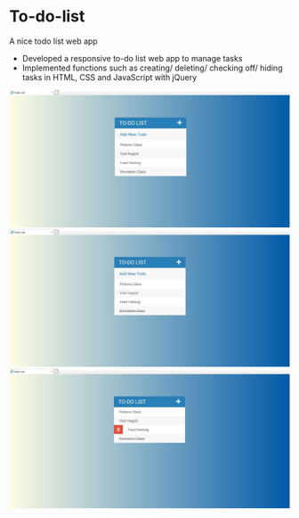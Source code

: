 # To-do-list
A nice todo list web app
- Developed a responsive to-do list web app to manage tasks
- Implemented functions such as creating/ deleting/ checking off/ hiding tasks in HTML, CSS and JavaScript with jQuery

![Alt text](https://github.com/cedarforest7/To-do-list/blob/master/demo/todo.jpg?raw=true "Title")
![Alt text](https://github.com/cedarforest7/To-do-list/blob/master/demo/checkoff.jpg?raw=true "Title")
![Alt text](https://github.com/cedarforest7/To-do-list/blob/master/demo/delete.jpg?raw=true "Title")
